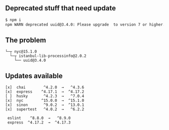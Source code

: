 ## Deprecated stuff that need update

```sh
$ npm i
npm WARN deprecated uuid@3.4.0: Please upgrade  to version 7 or higher.  Older versions may use Math.random() in certain circumstances, which is known to be problematic.  See https://v8.dev/blog/math-random for details.
```

## The problem
```
└─┬ nyc@15.1.0
  └─┬ istanbul-lib-processinfo@2.0.2
    └── uuid@3.4.0
```

## Updates available
```
[x]  chai        ^4.2.0  →   ^4.3.6
[x]  express    ^4.17.1  →  ^4.17.2
[ ]  husky       ^4.2.3  →   ^7.0.4
[x]  nyc        ^15.0.0  →  ^15.1.0
[x]  sinon       ^9.0.2  →  ^13.0.1
[x]  supertest   ^4.0.2  →   ^6.2.2
```

```
 eslint    ^8.8.0  →   ^8.9.0
 express  ^4.17.2  →  ^4.17.3
```
